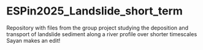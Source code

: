 # ESPin2025_Landslide_short_term
Repository with files from the group project studying the deposition and transport of landslide sediment along a river profile over shorter timescales
Sayan makes an edit!

